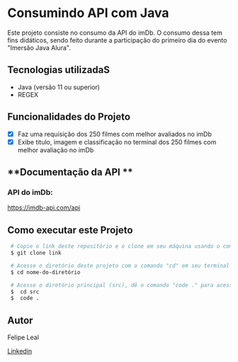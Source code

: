 # **Consumindo API com Java**

Este projeto consiste no consumo da API do imDb. O consumo dessa tem fins didáticos, sendo feito durante a participação do
primeiro dia do evento "Imersão Java Alura".

## **Tecnologias utilizadaS**

 - Java (versão 11 ou superior)
 - REGEX

## **Funcionalidades do Projeto**
 - [x] Faz uma requisição dos 250 filmes com melhor avaliados no imDb
 - [x] Exibe titulo, imagem e classificação no terminal dos 250 filmes com melhor avaliação no imDb

## **Documentação da API ** 

### API do imDb: ###
https://imdb-api.com/api

## **Como executar este Projeto**

```bash
 # Copie o link deste repositório e o clone em seu máquina usando o comando "git clone" em seu terminal.
 $ git clone link

 # Acesse o diretório deste projeto com o comando "cd" em seu terminal (recomenda-se que já tenho instalado o Java na versão 11 ou superior).
 $ cd nome-do-diretório

 # Acesse o diretório principal (src), dê o comando "code ." para acessar o VS Code (ou acesse o editor de texto ou IDE de sua preferência) e acesse o e execute o arquivo "App.java".
 $  cd src
 $  code .
```

 ## **Autor** ##

 Felipe Leal
 
 <a href="https://www.linkedin.com/in/felipe-freitas-leal/">Linkedin</a>
 
